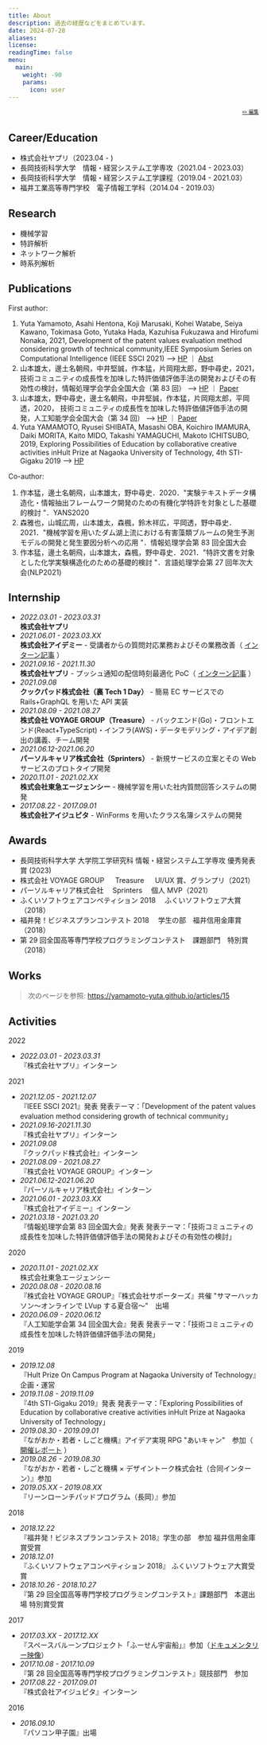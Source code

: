 ```yaml
---
title: About
description: 過去の経歴などをまとめています。
date: 2024-07-28
aliases:
license:
readingTime: false
menu:
  main:
    weight: -90
    params:
      icon: user
---
```


<font size="1" align="right">

[✏️ 編集](https://github.com/yamamoto-yuta/yamamoto-yuta.github.io/blob/main/content/page/about/index.md)

</font>

## Career/Education

- 株式会社ヤプリ（2023.04 - )
- 長岡技術科学大学　情報・経営システム工学専攻（2021.04 - 2023.03）
- 長岡技術科学大学　情報・経営システム工学課程（2019.04 - 2021.03）
- 福井工業高等専門学校　電子情報工学科（2014.04 - 2019.03）

## Research

- 機械学習
- 特許解析
- ネットワーク解析
- 時系列解析

## Publications

First author:

1. Yuta Yamamoto, Asahi Hentona, Koji Marusaki, Kohei Watabe, Seiya Kawano, Tokimasa Goto, Yutaka Hada, Kazuhisa Fukuzawa and Hirofumi Nonaka, 2021, Development of the patent values evaluation method considering growth of technical community,IEEE Symposium Series on Computational Intelligence (IEEE SSCI 2021)
   --> [HP](https://attend.ieee.org/ssci-2021/) ｜ [Abst](https://ieeexplore.ieee.org/document/9660168)
1. 山本雄太，邊土名朝飛，中井堅誠，作本猛，片岡翔太郎，野中尋史，2021， 技術コミュニティの成長性を加味した特許価値評価手法の開発およびその有効性の検討，情報処理学会学会全国大会（第 83 回）
   --> [HP](https://www.ipsj.or.jp/event/taikai/83/) ｜ [Paper](https://ipsj.ixsq.nii.ac.jp/ej/?action=pages_view_main&active_action=repository_view_main_item_detail&item_id=215599&item_no=1&page_id=13&block_id=8)
1. 山本雄太，野中尋史，邊土名朝飛，中井堅誠，作本猛，片岡翔太郎，平岡透，2020， 技術コミュニティの成長性を加味した特許価値評価手法の開発，人工知能学会全国大会（第 34 回）
   --> [HP](https://www.ai-gakkai.or.jp/jsai2020/) ｜ [Paper](https://www.jstage.jst.go.jp/article/pjsai/JSAI2020/0/JSAI2020_4K2GS305/_article/-char/ja/)
1. Yuta YAMAMOTO, Ryusei SHIBATA, Masashi OBA, Koichiro IMAMURA, Daiki MORITA, Kaito MIDO, Takashi YAMAGUCHI, Makoto ICHITSUBO, 2019, Exploring Possibilities of Education by collaborative creative activities inHult Prize at Nagaoka University of Technology, 4th STI-Gigaku 2019
   --> [HP](https://sites.google.com/view/sti-gigaku-2019)

Co-author:

1. 作本猛，邊土名朝飛，山本雄太，野中尋史．2020．"実験テキストデータ構造化・情報抽出フレームワーク開発のための有機化学特許を対象とした基礎的検討 "．YANS2020
1. 森雅也，山城広周，山本雄太，森楓，鈴木祥広，平岡透，野中尋史．2021．"機械学習を用いたダム湖上流における有害藻類ブルームの発生予測モデルの開発と発生要因分析への応用 "．情報処理学会第 83 回全国大会
1. 作本猛，邊土名朝飛，山本雄太，森楓，野中尋史．2021．"特許文書を対象とした化学実験構造化のための基礎的検討 "．言語処理学会第 27 回年次大会(NLP2021)

## Internship

- _2022.03.01 - 2023.03.31_  
  **株式会社ヤプリ**
- _2021.06.01 - 2023.03.XX_  
  **株式会社アイデミー** - 受講者からの質問対応業務およびその業務改善（ [インターン記事](https://zenn.dev/aidemy/articles/425cf7d9f31945) ）
- _2021.09.16 - 2021.11.30_  
  **株式会社ヤプリ** - プッシュ通知の配信時刻最適化 PoC（ [インターン記事](https://tech.yappli.io/entry/optimize_notifications_release_time) ）
- _2021.09.08_  
  **クックパッド株式会社（裏 Tech 1 Day）** - 簡易 EC サービスでの Rails+GraphQL を用いた API 実装
- _2021.08.09 - 2021.08.27_  
  **株式会社 VOYAGE GROUP（Treasure）** - バックエンド(Go)・フロントエンド(React+TypeScript)・インフラ(AWS)・データモデリング・アイデア創出の講義、チーム開発
- _2021.06.12-2021.06.20_  
  **パーソルキャリア株式会社（Sprinters）** - 新規サービスの立案とその Web サービスのプロトタイプ開発
- _2020.11.01 - 2021.02.XX_  
  **株式会社東急エージェンシー** - 機械学習を用いた社内質問回答システムの開発
- _2017.08.22 - 2017.09.01_  
  **株式会社アイジュピタ** - WinForms を用いたクラス名簿システムの開発

## Awards

- 長岡技術科学大学 大学院工学研究科 情報・経営システム工学専攻 優秀発表賞 (2023)
- 株式会社 VOYAGE GROUP 　 Treasure 　 UI/UX 賞、グランプリ（2021）
- パーソルキャリア株式会社　 Sprinters 　個人 MVP（2021）
- ふくいソフトウェアコンペティション 2018 　ふくいソフトウェア大賞（2018）
- 福井発！ビジネスプランコンテスト 2018 　学生の部　福井信用金庫賞（2018）
- 第 29 回全国高等専門学校プログラミングコンテスト　課題部門　特別賞（2018）

## Works

> 次のページを参照: https://yamamoto-yuta.github.io/articles/15

## Activities

2022

- _2022.03.01 - 2023.03.31_  
  『株式会社ヤプリ』インターン

2021

- _2021.12.05 - 2021.12.07_  
  『IEEE SSCI 2021』発表
  発表テーマ：「Development of the patent values evaluation method considering growth of technical community」
- _2021.09.16-2021.11.30_  
  『株式会社ヤプリ』インターン
- _2021.09.08_  
  『クックパッド株式会社』インターン
- _2021.08.09 - 2021.08.27_  
  『株式会社 VOYAGE GROUP』インターン
- _2021.06.12-2021.06.20_  
  『パーソルキャリア株式会社』インターン
- _2021.06.01 - 2023.03.XX_  
  『株式会社アイデミー』インターン
- _2021.03.18 - 2021.03.20_  
  『情報処理学会第 83 回全国大会』発表
  発表テーマ：「技術コミュニティの成長性を加味した特許価値評価手法の開発およびその有効性の検討」

2020

- _2020.11.01 - 2021.02.XX_  
  株式会社東急エージェンシー
- _2020.08.08 - 2020.08.16_  
  『株式会社 VOYAGE GROUP』『株式会社サポーターズ』共催 "サマーハッカソン〜オンラインで LVup する夏合宿〜"　出場
- _2020.06.09 - 2020.06.12_  
  『人工知能学会第 34 回全国大会』発表
  発表テーマ：「技術コミュニティの成長性を加味した特許価値評価手法の開発」

2019

- _2019.12.08_  
  『Hult Prize On Campus Program at Nagaoka University of Technology』企画・運営
- _2019.11.08 - 2019.11.09_  
  『4th STI-Gigaku 2019』発表
  発表テーマ：「Exploring Possibilities of Education by collaborative creative activities inHult Prize at Nagaoka University of Technology」
- _2019.08.30 - 2019.09.01_  
  『ながおか・若者・しごと機構』アイデア実現 RPG "あいキャン"　参加（ [開催レポート](https://n-wakamonokikou.net/icam/report/nidcampv1.html) ）
- _2019.08.26 - 2019.08.30_  
  『ながおか・若者・しごと機構 × デザイントーク株式会社（合同インターン）』参加
- _2019.05.XX - 2019.08.XX_  
  『リーンローンチパッドプログラム（長岡）』参加

2018

- _2018.12.22_  
  『福井発！ビジネスプランコンテスト 2018』学生の部　参加
  福井信用金庫賞受賞
- _2018.12.01_  
  『ふくいソフトウェアコンペティション 2018』
  ふくいソフトウェア大賞受賞
- _2018.10.26 - 2018.10.27_  
  『第 29 回全国高等専門学校プログラミングコンテスト』課題部門　本選出場
  特別賞受賞

2017

- _2017.03.XX - 2017.12.XX_  
  『スペースバルーンプロジェクト「ふーせん宇宙船」』参加（[ドキュメンタリー映像](https://www.youtube.com/watch?v=3dknwDvaEGQ)）
- _2017.10.08 - 2017.10.09_  
  『第 28 回全国高等専門学校プログラミングコンテスト』競技部門　参加
- _2017.08.22 - 2017.09.01_  
  『株式会社アイジュピタ』インターン

2016

- _2016.09.10_  
  『パソコン甲子園』出場
